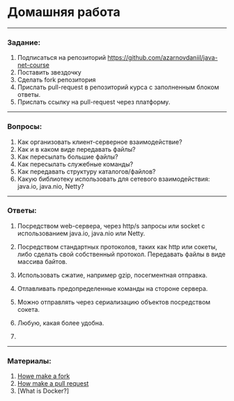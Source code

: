 # Домашняя работа

---

### Задание:

1. Подписаться на репозиторий https://github.com/azarnovdaniil/java-net-course
2. Поставить звездочку 
3. Сделать fork репозитория
4. Прислать pull-request в репозиторий курса с заполненным блоком ответы.
5. Прислать ссылку на pull-request через платформу.

---

### Вопросы:

1. Как организовать клиент-серверное взаимодействие?
2. Как и в каком виде передавать файлы?
3. Как пересылать большие файлы?
4. Как пересылать служебные команды?
5. Как передавать структуру каталогов/файлов?
6. Какую библиотеку использовать для сетевого взаимодействия: java.io, java.nio, Netty?

---

### Ответы:

1. Посредством web-сервера, через http/s запросы или socket с использованием java.io, java.nio или Netty.

2. Посредством стандартных протоколов, таких как http или сокеты, либо сделать свой собственный протокол. Передавать файлы в виде массива байтов.

3. Использовать сжатие, например gzip, посегментная отправка.

4. Отлавливать предопределенные команды на стороне сервера.

5. Можно отправлять через сериализацию объектов посредством сокета.

6. Любую, какая более удобна.

7.

---

### Материалы:

1. [Howe make a fork](https://docs.github.com/en/github/getting-started-with-github/fork-a-repo)
2. [How make a pull request](https://docs.github.com/en/github/collaborating-with-issues-and-pull-requests/creating-a-pull-request)
3. [What is Docker?]
